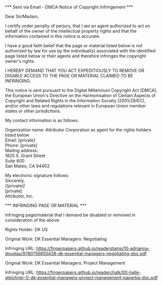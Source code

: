 *** Sent via Email - DMCA Notice of Copyright Infringement ***  

Dear Sir/Madam,  

I certify under penalty of perjury, that I am an agent authorized to act on behalf of the owner of the intellectual property rights and that the information contained in this notice is accurate.  

I have a good faith belief that the page or material listed below is not authorized by law for use by the individual(s) associated with the identified page listed below or their agents and therefore infringes the copyright owner's rights.  

I HEREBY DEMAND THAT YOU ACT EXPEDITIOUSLY TO REMOVE OR DISABLE ACCESS TO THE PAGE OR MATERIAL CLAIMED TO BE INFRINGING.  

This notice is sent pursuant to the Digital Millennium Copyright Act (DMCA), the European Union's Directive on the Harmonisation of Certain Aspects of Copyright and Related Rights in the Information Society (2001/29/EC), and/or other laws and regulations relevant in European Union member states or other jurisdictions.  

My contact information is as follows:  

Organization name: Attributor Corporation as agent for the rights holders listed below  
Email: [private]  
Phone: [private]  
Mailing address:  
1825 S. Grant Street  
Suite 600  
San Mateo, CA 94402  

My electronic signature follows:   
Sincerely,  
/[private]/  
[private]  
Attributor, Inc.  

*** INFRINGING PAGE OR MATERIAL ***    

Infringing page/material that I demand be disabled or removed in consideration of the above:

Rights Holder: DK US

Original Work: DK Essential Managers: Negotiating

Infringing URL: https://fingerpapers.github.io/readerstamp/10-adrianna-douglas/9780756650438-dk-essential-managers-negotiating-doc.pdf

Original Work: DK Essential Managers: Project Management

Infringing URL: https://fingerpapers.github.io/readerchalk/00-halle-gleichner-1/-dk-essential-managers-project-management-paperba-doc.pdf
